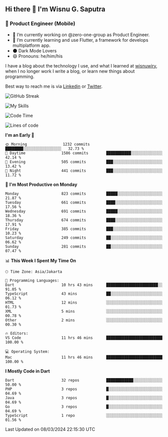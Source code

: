 ## Hi there 👋 I'm Wisnu G. Saputra

### :mobile_phone_off: Product Engineer (Mobile)

- 🔭 I’m currently working on @zero-one-group as Product Engineer.
- 🌱 I’m currently learning and use Flutter, a framework for develops multiplatform app.
- 🌑 Dark Mode Lovers
- 😄 Pronouns: he/him/his

I have a blog about the technology I use, and what I learned at [wisnuwiry](https://wisnuwiry.space/), when I no longer work I write a blog, or learn new things about programming.

Best way to reach me is via [Linkedin](https://www.linkedin.com/in/wisnu-saputra/) or [Twitter](https://twitter.com/wisnuwiry).

![GitHub Streak](https://streak-stats.demolab.com?user=wisnuwiry&theme=dark&hide_border=true)

![My Skills](https://skillicons.dev/icons?i=dart,flutter,kotlin,swift,go,js,css,neovim,git,linux&perline=5)

<!--START_SECTION:waka-->
![Code Time](http://img.shields.io/badge/Code%20Time-1%2C106%20hrs%2053%20mins-blue)

![Lines of code](https://img.shields.io/badge/From%20Hello%20World%20I%27ve%20Written-4.4%20million%20lines%20of%20code-blue)

**I'm an Early 🐤** 

```text
🌞 Morning                1232 commits        ████████░░░░░░░░░░░░░░░░░   32.73 % 
🌆 Daytime                1586 commits        ███████████░░░░░░░░░░░░░░   42.14 % 
🌃 Evening                505 commits         ███░░░░░░░░░░░░░░░░░░░░░░   13.42 % 
🌙 Night                  441 commits         ███░░░░░░░░░░░░░░░░░░░░░░   11.72 % 
```
📅 **I'm Most Productive on Monday** 

```text
Monday                   823 commits         █████░░░░░░░░░░░░░░░░░░░░   21.87 % 
Tuesday                  661 commits         ████░░░░░░░░░░░░░░░░░░░░░   17.56 % 
Wednesday                691 commits         █████░░░░░░░░░░░░░░░░░░░░   18.36 % 
Thursday                 674 commits         ████░░░░░░░░░░░░░░░░░░░░░   17.91 % 
Friday                   385 commits         ███░░░░░░░░░░░░░░░░░░░░░░   10.23 % 
Saturday                 249 commits         ██░░░░░░░░░░░░░░░░░░░░░░░   06.62 % 
Sunday                   281 commits         ██░░░░░░░░░░░░░░░░░░░░░░░   07.47 % 
```


📊 **This Week I Spent My Time On** 

```text
🕑︎ Time Zone: Asia/Jakarta

💬 Programming Languages: 
Dart                     10 hrs 43 mins      ███████████████████████░░   91.05 % 
TypeScript               43 mins             ██░░░░░░░░░░░░░░░░░░░░░░░   06.12 % 
HTML                     12 mins             ░░░░░░░░░░░░░░░░░░░░░░░░░   01.73 % 
XML                      5 mins              ░░░░░░░░░░░░░░░░░░░░░░░░░   00.78 % 
Other                    2 mins              ░░░░░░░░░░░░░░░░░░░░░░░░░   00.30 % 

🔥 Editors: 
VS Code                  11 hrs 46 mins      █████████████████████████   100.00 % 

💻 Operating System: 
Mac                      11 hrs 46 mins      █████████████████████████   100.00 % 
```

**I Mostly Code in Dart** 

```text
Dart                     32 repos            ████████████░░░░░░░░░░░░░   50.00 % 
PHP                      3 repos             █░░░░░░░░░░░░░░░░░░░░░░░░   04.69 % 
Java                     3 repos             █░░░░░░░░░░░░░░░░░░░░░░░░   04.69 % 
Go                       3 repos             █░░░░░░░░░░░░░░░░░░░░░░░░   04.69 % 
TypeScript               1 repo              ░░░░░░░░░░░░░░░░░░░░░░░░░   01.56 % 
```




 Last Updated on 08/03/2024 22:15:30 UTC
<!--END_SECTION:waka-->

